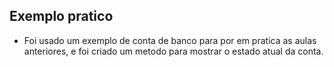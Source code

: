 ## Exemplo pratico

- Foi usado um exemplo de conta de banco para por em pratica as aulas anteriores, e foi criado um metodo para mostrar o estado atual da conta.
